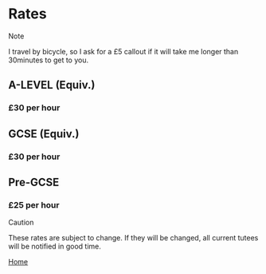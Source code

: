 # Rates
> [!NOTE]
> I travel by bicycle, so I ask for a £5 callout if it will take me longer than 30minutes to get to you.  

## A-LEVEL (Equiv.)
### £30 per hour

## GCSE (Equiv.)
### £30 per hour

## Pre-GCSE 
### £25 per hour

> [!CAUTION]
> These rates are subject to change. If they will be changed, all current tutees will be notified in good time.

[Home](/README.md)
